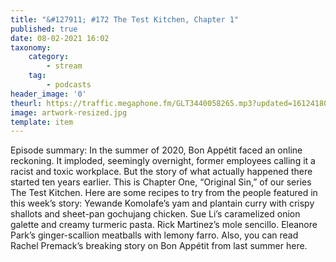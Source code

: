 ```yaml
---
title: "&#127911; #172 The Test Kitchen, Chapter 1"
published: true
date: 08-02-2021 16:02
taxonomy:
    category:
        - stream
    tag:
        - podcasts
header_image: '0'
theurl: https://traffic.megaphone.fm/GLT3440058265.mp3?updated=1612418084
image: artwork-resized.jpg
template: item
--- 
```

Episode summary: In the summer of 2020, Bon Appétit faced an online reckoning. It imploded, seemingly overnight, former employees calling it a racist and toxic workplace. But the story of what actually happened there started ten years earlier. This is Chapter One, “Original Sin,” of our series The Test Kitchen. Here are some recipes to try from the people featured in this week’s story: Yewande Komolafe’s yam and plantain curry with crispy shallots and sheet-pan gochujang chicken. Sue Li’s caramelized onion galette and creamy turmeric pasta. Rick Martinez’s mole sencillo. Eleanore Park’s ginger-scallion meatballs with lemony farro. Also, you can read Rachel Premack’s breaking story on Bon Appétit from last summer here.
